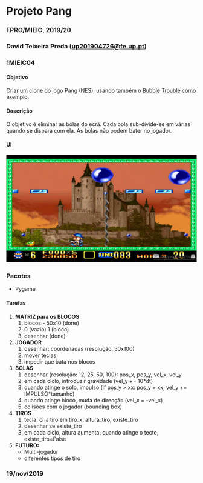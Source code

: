 # Projeto Pang
### FPRO/MIEIC, 2019/20
### David Teixeira Preda (up201904726@fe.up.pt)
### 1MIEIC04

#### Objetivo

Criar um clone do jogo [Pang](https://en.wikipedia.org/wiki/Pang_(video_game)) (NES), usando também o [Bubble Trouble](https://www.miniclip.com/games/bubble-trouble/en/) como exemplo.

#### Descrição

O objetivo é eliminar as bolas do ecrã. Cada bola sub-divide-se em várias quando se dispara com ela. As bolas não podem bater no jogador.

#### UI

![UI](ui.jpg)

### Pacotes

- Pygame

#### Tarefas

1. **MATRIZ para os BLOCOS**
   1. blocos - 50x10 (done)
   1. 0 (vazio) 1 (bloco)
   1. desenhar (done)
1. **JOGADOR**
   1. desenhar: coordenadas (resolução: 50x100)
   1. mover teclas
   1. impedir que bata nos blocos
1. **BOLAS**
   1. desenhar (resolução: 12, 25, 50, 100): pos_x, pos_y, vel_x, vel_y
   1. em cada ciclo, introduzir gravidade (vel_y += 10*dt)
   1. quando atinge o solo, impulso (if pos_y > xx: pos_y = xx; vel_y += IMPULSO*tamanho)
   1. quando atinge bloco, muda de direcção (vel_x = -vel_x)
   1. colisões com o jogador (bounding box)
1. **TIROS**
   1. tecla: cria tiro em tiro_x, altura_tiro, existe_tiro
   1. desenhar se existe_tiro
   1. em cada ciclo, altura aumenta. quando atinge o tecto, existe_tiro=False
1. **FUTURO:**
   * Multi-jogador
   * diferentes tipos de tiro

### 19/nov/2019
